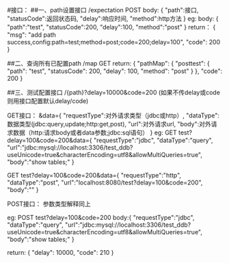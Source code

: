 #接口：
##一、path设置接口
/expectation  POST
body:
{
    "path":接口,
    "statusCode":返回状态码,
    "delay":响应时间,
    "method":http方法
}
eg:
body:
{
    "path":"test",
    "statusCode":200,
    "delay":100,
    "method":"post"
}
return： 
{
  "msg": "add path success,config:path=test;method=post;code=200;delay=100",
  "code": 200
}

##二、查询所有已配置path
/map GET
return:
{
  "pathMap": {
    "posttest": {
      "path": "test",
      "statusCode": 200,
      "delay": 100,
      "method": "post"
    }
  },
  "code": 200
}

##三、测试配置接口
/{path}?delay=10000&code=200
(如果不传delay或code则用接口配置默认delay/code)

GET接口：
&data={
"requestType":对外请求类型（jdbc或http）,
"dataType":数据类型(jdbc:query,update;http:get,post),
"url":对外请求url,
"body":对外请求数据（http:请求body或者data参数;jdbc:sql语句）
}
eg:
GET test?delay=100&code=200&data={
"requestType":"jdbc",
"dataType":"query",
"url":"jdbc:mysql://localhost:3306/test_ddb?useUnicode=true&characterEncoding=utf8&allowMultiQueries=true",
"body":"show tables;"
}

GET test?delay=100&code=200&data={
"requestType":"http",
"dataType":"post",
"url":"localhost:8080/test?delay=100&code=200",
"body":""
}

POST接口：
参数类型解释同上

eg:
POST test?delay=100&code=200
body:{
"requestType":"jdbc",
"dataType":"query",
"url":"jdbc:mysql://localhost:3306/test_ddb?useUnicode=true&characterEncoding=utf8&allowMultiQueries=true",
"body":"show tables;"
}

return:
{
  "delay": 10000,
  "code": 210
}
##
